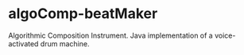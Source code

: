 # algoComp-beatMaker
Algorithmic Composition Instrument. Java implementation of a voice-activated drum machine.
